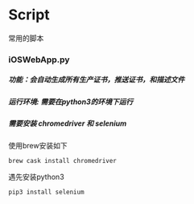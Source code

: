 # Script
常用的脚本

### iOSWebApp.py
##### 功能：会自动生成所有生产证书，推送证书，和描述文件
##### 运行环境: 需要在python3的环境下运行
##### 需要安装 chromedriver 和 selenium

使用brew安装如下

```brew cask install chromedriver ```

遇先安装python3

```pip3 install selenium ```

